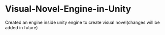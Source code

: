# Visual-Novel-Engine-in-Unity
Created an engine inside unity engine to create visual novel(changes will be added in future)
